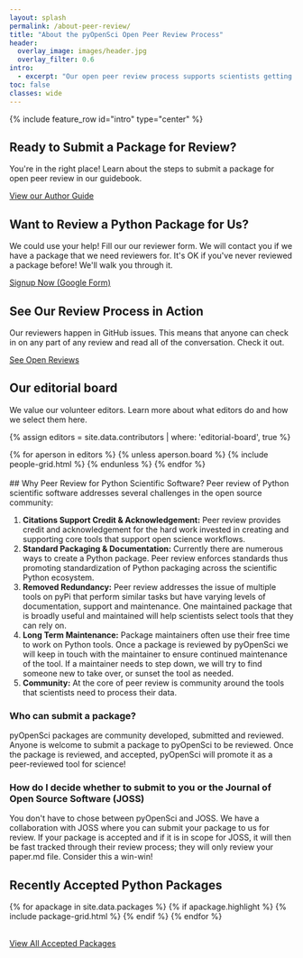 ```yaml
---
layout: splash
permalink: /about-peer-review/
title: "About the pyOpenSci Open Peer Review Process"
header:
  overlay_image: images/header.jpg
  overlay_filter: 0.6
intro:
  - excerpt: "Our open peer review process supports scientists getting credit for the work invested in open Python tools. It also supports standardization of packaging and improved package visibility."
toc: false
classes: wide
---
```


{% include feature_row id="intro" type="center" %}

<!--TODO: this into a template -->

<div class="feature__wrapper">
  <div class="feature__item ">
    <div class="archive__item cards">
      <div class="archive__item-body">
          <h2 class="archive__item-title">Ready to Submit a Package for Review?</h2>
          <div class="archive__item-excerpt">
            <p>You're in the right place! Learn about the steps to submit a package
            for open peer review in our guidebook. </p>
          </div>
          <p><a href="https://www.pyopensci.org/software-peer-review/how-to/author-guide.html" class="btn btn--inverse"><i class="fas fa-angle-right"></i> View our Author Guide </a></p>
      </div>
    </div>
  </div>

  <div class="feature__item">
    <div class="archive__item cards">
      <div class="archive__item-body">
          <h2 class="archive__item-title">Want to Review a Python Package for Us?</h2>
          <div class="archive__item-excerpt">
            <p>We could use your help! Fill our our reviewer form. We will
            contact you if we have a package that we need reviewers for.
            It's OK if you've never reviewed a package before! We'll walk you
            through it. </p>
          </div>
          <p><a href="https://forms.gle/GHfxvmS47nQFDcBM6" class="btn btn--inverse"><i class="fas fa-angle-right"></i>
            Signup Now (Google Form) </a></p>
      </div>
    </div>
  </div>

  <div class="feature__item">
    <div class="archive__item cards">
      <div class="archive__item-body">
          <h2 class="archive__item-title">See Our Review Process in Action</h2>
          <div class="archive__item-excerpt">
            <p>Our reviewers happen in GitHub issues. This means that anyone can
            check in on any part of any review and read all of the conversation.
            Check it out.</p>
          </div>
          <p><a href="https://github.com/pyOpenSci/software-review/issues" class="btn btn--inverse"><i class="fas fa-angle-right"></i> See Open Reviews </a></p>
      </div>
    </div>
  </div>
</div>

## Our editorial board

We value our volunteer editors. Learn more about what editors do and how we select
them here.

{% assign editors = site.data.contributors | where: 'editorial-board', true  %}

<div class="entries-grid">
{% for aperson in editors %}
{% unless aperson.board %}
    {% include people-grid.html  %}
 {% endunless %}
{% endfor %}
</div>

<br style="clear:both">

<div class="wide__p_text" markdown="1">
## Why Peer Review for Python Scientific Software?
Peer review of Python scientific software addresses several challenges in the
open source community:

1. **Citations Support Credit & Acknowledgement:** Peer review provides credit and acknowledgement for the hard work invested in creating and supporting core tools that support open science workflows.
2. **Standard Packaging & Documentation:** Currently there are numerous ways to create a Python package. Peer review enforces standards thus promoting standardization of Python packaging across the scientific Python ecosystem.
3. **Removed Redundancy:** Peer review addresses the issue of multiple tools on pyPi that perform similar tasks but have varying levels of documentation, support and maintenance. One maintained package that is broadly useful and maintained will help scientists select tools that they can rely on.
4. **Long Term Maintenance:** Package maintainers often use their free time to work on Python tools. Once a package is reviewed by pyOpenSci we will keep in touch with the maintainer to ensure continued maintenance of the tool. If a maintainer needs to step down, we will try to find someone new to take over, or sunset the tool as needed.
5. **Community:** At the core of peer review is community around the tools that scientists need to process their data.

### Who can submit a package?

pyOpenSci packages are community developed, submitted and reviewed. Anyone is
welcome to submit a package to pyOpenSci to be reviewed. Once the package is reviewed,
and accepted, pyOpenSci will promote it as a peer-reviewed tool for science!

### How do I decide whether to submit to you or the Journal of Open Source Software (JOSS)

You don't have to chose between pyOpenSci and JOSS. We have a collaboration with
JOSS where you can submit your package to us for review. If your package is accepted
and if it is in scope for JOSS, it will then be fast tracked through their
review process; they will only review your paper.md file. Consider this a
win-win!

</div>

<!--
<div class="notice" markdown="1">
## What's the difference between pyOpenSci and JOSS?

> You don't have to chose between pyOpenSci and JOSS; You can submit your package to both.

pyOpenSci and [the Journal of Open Source Software (JOSS)](https://joss.theoj.org/)
are complementary, partner organizations; and you don't have to chose one or the
other! After a package to pyOpenSci has been reviewed and accepted by pyOpenSci
you can chose to also register it with JOSS. JOSS has [more limited scope](https://joss.readthedocs.io/en/latest/review_criteria.html)  of the
for packages that it will review. For instance while pyOpenSci will review and
accept API wrappers, JOSS won't.

If your package is accepted by pyOpenSci and in scope for JOSS, JOSS will fast
track your package through their process given it was already reviewed by us.
Once accepted by JOSS, you now have both a pyOpenSci acceptance and one by JOSS.
Joss will then give you a cross-ref supported DOI for citation.

### Why Two Review Processes JOSS and pyOpenSci?

the pyOpenSci review process is different from that of JOSS in a few ways:
* pyOpenSci is specific to the Python community and thus will enforce community specific python specific standards.
* pyOpenSci places heavy emphasis on documentation and usability in our reviews and associated standardization of both.
* pyOpenSci builds community around and visibility for it's tools.
* pyOpenSci supports long term tool maintenance.


JOSS reviews are [more limited in scope](https://joss.readthedocs.io/en/latest/review_criteria.html) compared to pyOpenSci and the
[submission criteria](https://joss.readthedocs.io/en/latest/review_criteria.html)
are, in places, less stringent than those of pyOpenSci.
</div>



-->

## Recently Accepted Python Packages

<div class="grid">
    {% for apackage in site.data.packages %}
    {% if apackage.highlight %}
{% include package-grid.html  %}
    {% endif %}
    {% endfor %}
</div>

<br clear="both">

<a href="/python-packages/" class="btn btn--info">View All Accepted Packages <i class="fa fa-4 fa-arrow-circle-right" aria-hidden="true"></i></a>
